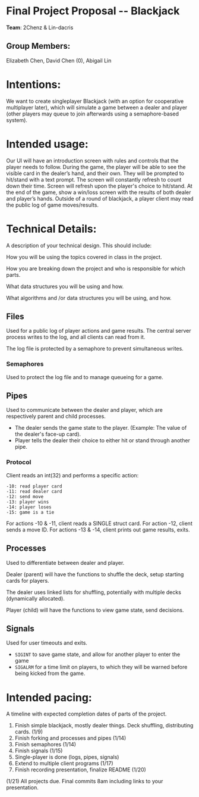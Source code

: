 # Final Project Proposal -- Blackjack

**Team**:  2Chenz & Lin-dacris 
## Group Members:

Elizabeth Chen, David Chen (0), Abigail Lin
       
# Intentions:

We want to create singleplayer Blackjack (with an option for cooperative
multiplayer later), which will simulate a game between a dealer and player
(other players may queue to join afterwards using a semaphore-based system).
    
# Intended usage:

Our UI will have an introduction screen with rules and controls that the player
needs to follow. During the game, the player will be able to see the visible
card in the dealer’s hand, and their own. They will be prompted to hit/stand
with a text prompt. The screen will constantly refresh to count down their time.
Screen will refresh upon the player's choice to hit/stand. At the end of the
game, show a win/loss screen with the results of both dealer and player’s hands.
Outside of a round of blackjack, a player client may read the public log of game
moves/results.

  
# Technical Details:

A description of your technical design. This should include:
   
How you will be using the topics covered in class in the project.
     
How you are breaking down the project and who is responsible for which parts.
  
What data structures you will be using and how.
     
What algorithms and /or data structures you will be using, and how.

## Files
Used for a public log of player actions and game results. The central server
process writes to the log, and all clients can read from it.

The log file is protected by a semaphore to prevent simultaneous writes.

### Semaphores

Used to protect the log file and to manage queueing for a game.

## Pipes

Used to communicate between the dealer and player, which are respectively parent
and child processes.
- The dealer sends the game state to the player. (Example: The value of the
  dealer's face-up card).
- Player tells the dealer their choice to either hit or stand through another pipe.

### Protocol
Client reads an int(32) and performs a specific action:
```
-10: read player card
-11: read dealer card
-12: send move
-13: player wins
-14: player loses
-15: game is a tie
```
For actions -10 & -11, client reads a SINGLE struct card.
For action -12, client sends a move ID.
For actions -13 & -14, client prints out game results, exits.

## Processes

Used to differentiate between dealer and player.

Dealer (parent) will have the functions to shuffle the deck, setup starting cards for players.

The dealer uses linked lists for shuffling, potentially with multiple decks (dynamically allocated).

Player (child) will have the functions to view game state, send decisions.

## Signals

Used for user timeouts and exits.

- `SIGINT` to save game state, and allow for another player to enter the game
- `SIGALRM` for a time limit on players, to which they will be warned before being kicked from the game.


# Intended pacing:

A timeline with expected completion dates of parts of the project.

1. Finish simple blackjack, mostly dealer things. Deck shuffling, distributing cards. (1/9)
2. Finish forking and processes and pipes (1/14)
3. Finish semaphores (1/14)
4. Finish signals (1/15)
5. Single-player is done (logs, pipes, signals)
6. Extend to multiple client programs (1/17)
7. Finish recording presentation, finalize README (1/20)

(1/21) All projects due. Final commits 8am including links to your presentation.
